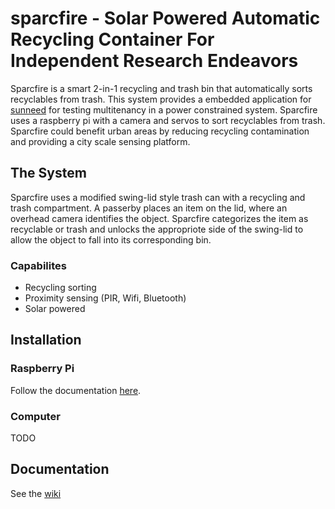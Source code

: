 # sparcfire - Solar Powered Automatic Recycling Container For Independent Research Endeavors
Sparcfire is a smart 2-in-1 recycling and trash bin that automatically sorts recyclables from
trash. This system provides a embedded application for [sunneed](https://github.com/gwsystems/sunneed) for testing multitenancy in a power constrained system.
Sparcfire uses a raspberry pi with a camera and servos to sort recyclables from trash. Sparcfire could benefit urban areas by reducing recycling contamination and providing a city scale sensing platform.

## The System
Sparcfire uses a modified swing-lid style trash can with a recycling and trash compartment. A passerby places an item on the lid, where an overhead camera identifies the object. Sparcfire categorizes the item as recyclable or trash and unlocks the appropriote side of the swing-lid to allow the object to fall into its corresponding bin.

### Capabilites
- Recycling sorting
- Proximity sensing (PIR, Wifi, Bluetooth)
- Solar powered

## Installation

### Raspberry Pi
Follow the documentation [here](https://docs.google.com/document/d/1e_PN6ShMLrPp-xht5e6tAIZ53sMQi1K1XGqgeyfKUgE/edit?usp=sharing).

### Computer
TODO

## Documentation
See the [wiki](https://github.com/gwsystems/sparcfire/wiki/)

